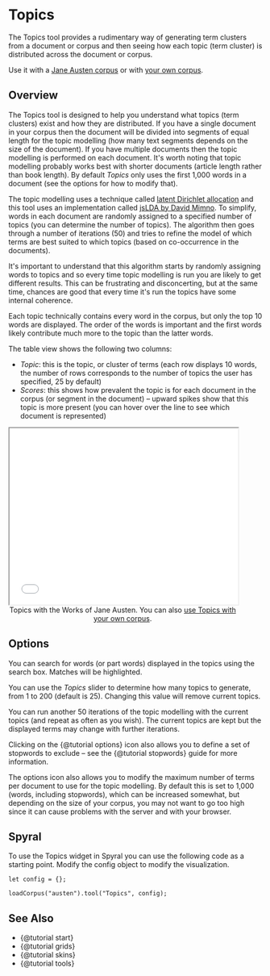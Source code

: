 # Topics

The Topics tool provides a rudimentary way of generating term clusters from a document or corpus and then seeing how each topic (term cluster) is distributed across the document or corpus.

Use it with a [Jane Austen corpus](../?view=Topics&corpus=austen) or with [your own corpus](../?view=Topics).

## Overview

The Topics tool is designed to help you understand what topics (term clusters) exist and how they are distributed. If 
you have a single document in your corpus then the document will be divided into segments of equal length for the topic 
modelling (how many text segments depends on the size of the document). If you have multiple documents then the topic 
modelling is performed on each document. It's worth noting that topic modelling probably works best with shorter 
documents (article length rather than book length). By default *Topics* only uses the first 1,000 words in a document 
(see the options for how to modify that).

The topic modelling uses a technique called [latent Dirichlet allocation](https://en.wikipedia.org/wiki/Latent_Dirichlet_allocation) 
and this tool uses an implementation called [jsLDA by David Mimno](https://github.com/mimno/jsLDA). To simplify, words in each document are 
randomly assigned to a specified number of topics (you can determine the number of topics). The algorithm then goes 
through a number of iterations (50) and tries to refine the model of which terms are best suited to which topics 
(based on co-occurrence in the documents).

It's important to understand that this algorithm starts by randomly assigning words to topics and so every time topic 
modelling is run you are likely to get different results. This can be frustrating and disconcerting, but at the same 
time, chances are good that every time it's run the topics have some internal coherence.

Each topic technically contains every word in the corpus, but only the top 10 words are displayed. The order of the 
words is important and the first words likely contribute much more to the topic than the latter words.

The table view shows the following two columns:

- *Topic*: this is the topic, or cluster of terms (each row displays 10 words, the number of rows corresponds to the number of topics the user has specified, 25 by default)
- *Scores*: this shows how prevalent the topic is for each document in the corpus (or segment in the document) – upward spikes show that this topic is more present (you can hover over the line to see which document is represented)

<iframe src="../tool/Topics/?corpus=austen&subtitle=The+Works+of+Jane+Austen" style="width: 90%; height: 350px;"></iframe>
<div style="width: 90%; text-align: center; margin-bottom: 1em;">Topics with the Works of Jane Austen. You can also <a href="../?view=Topics" target="_blank">use Topics with your own corpus</a>.</div>

## Options

You can search for words (or part words) displayed in the topics using the search box. Matches will be highlighted.

You can use the *Topics* slider to determine how many topics to generate, from 1 to 200 (default is 25). Changing this 
value will remove current topics.

You can run another 50 iterations of the topic modelling with the current topics (and repeat as often as you wish). The 
current topics are kept but the displayed terms may change with further iterations.

Clicking on the {@tutorial options} icon also allows you to define a set of stopwords to exclude – see the 
{@tutorial stopwords} guide for more information.

The options icon also allows you to modify the maximum number of terms per document to use for the topic modelling. By 
default this is set to 1,000 (words, including stopwords), which can be increased somewhat, but depending on the size 
of your corpus, you may not want to go too high since it can cause problems with the server and with your browser.

## Spyral

To use the Topics widget in Spyral you can use the following code as a starting point. Modify the config object to 
modify the visualization.

```
let config = {}; 

loadCorpus("austen").tool("Topics", config);
```

## See Also

- {@tutorial start}
- {@tutorial grids}
- {@tutorial skins}
- {@tutorial tools}
